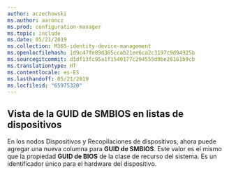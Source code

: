 ```yaml
---
author: aczechowski
ms.author: aaroncz
ms.prod: configuration-manager
ms.topic: include
ms.date: 05/21/2019
ms.collection: M365-identity-device-management
ms.openlocfilehash: 1d9c47fe89d365ccab21ee6ca2c3197c9d94925b
ms.sourcegitcommit: d1df13fc95a1f1540177c294555d9be26161b9cb
ms.translationtype: HT
ms.contentlocale: es-ES
ms.lasthandoff: 05/21/2019
ms.locfileid: "65975320"
---
```

## <a name="bkmk_smbios"></a> Vista de la GUID de SMBIOS en listas de dispositivos

<!--4526580-->

En los nodos Dispositivos y Recopilaciones de dispositivos, ahora puede agregar una nueva columna para **GUID de SMBIOS**. Este valor es el mismo que la propiedad **GUID de BIOS** de la clase de recurso del sistema. Es un identificador único para el hardware del dispositivo.
